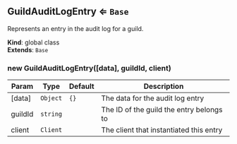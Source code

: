 <a name="GuildAuditLogEntry"></a>

## GuildAuditLogEntry ⇐ <code>Base</code>
Represents an entry in the audit log for a guild.

**Kind**: global class  
**Extends**: <code>Base</code>  
<a name="new_GuildAuditLogEntry_new"></a>

### new GuildAuditLogEntry([data], guildId, client)

| Param | Type | Default | Description |
| --- | --- | --- | --- |
| [data] | <code>Object</code> | <code>{}</code> | The data for the audit log entry |
| guildId | <code>string</code> |  | The ID of the guild the entry belongs to |
| client | <code>Client</code> |  | The client that instantiated this entry |

